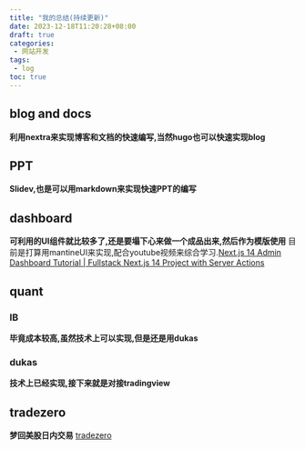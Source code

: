 ```yaml
---
title: "我的总结(持续更新)"
date: 2023-12-18T11:20:28+08:00
draft: true
categories:
 - 网站开发
tags:
 - log
toc: true
---
```




## blog and docs

**利用nextra来实现博客和文档的快速编写,当然hugo也可以快速实现blog**

## PPT

**Slidev,也是可以用markdown来实现快速PPT的编写**

## dashboard

**可利用的UI组件就比较多了,还是要塌下心来做一个成品出来,然后作为模版使用**
目前是打算用mantineUI来实现,配合youtube视频来综合学习.[Next.js 14 Admin Dashboard Tutorial | Fullstack Next.js 14 Project with Server Actions](https://www.youtube.com/watch?v=cBg6xA5C60s)

## quant

### IB

**毕竟成本较高,虽然技术上可以实现,但是还是用dukas**

### dukas

**技术上已经实现,接下来就是对接tradingview**

## tradezero

**梦回美股日内交易**
[tradezero](https://www.tradezero.com)
